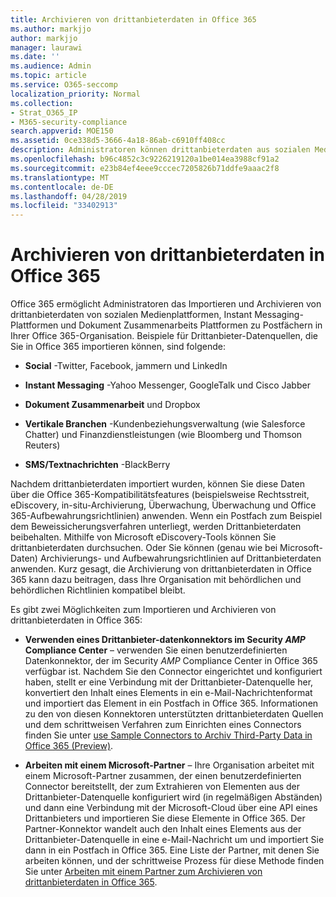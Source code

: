 ```yaml
---
title: Archivieren von drittanbieterdaten in Office 365
ms.author: markjjo
author: markjjo
manager: laurawi
ms.date: ''
ms.audience: Admin
ms.topic: article
ms.service: O365-seccomp
localization_priority: Normal
ms.collection:
- Strat_O365_IP
- M365-security-compliance
search.appverid: MOE150
ms.assetid: 0ce338d5-3666-4a18-86ab-c6910ff408cc
description: Administratoren können drittanbieterdaten aus sozialen Medienplattformen, Instant Messaging-Plattformen und Dokument Zusammenarbeits Plattformen in Postfächer in Ihrer Office 365-Organisation importieren. Auf diese Weise können Sie Daten aus Facebook, Twitter und anderen drittanbieterdaten Quellen in Office 365 archivieren. Anschließend können Sie die Office 365-Kompatibilitätsfeatures (wie rechtliche Aufbewahrung, eDiscovery, in-situ-Archivierung und Aufbewahrungsrichtlinien) für drittanbieterdaten verwenden und anwenden.
ms.openlocfilehash: b96c4852c3c9226219120a1be014ea3988cf91a2
ms.sourcegitcommit: e23b84ef4eee9cccec7205826b71ddfe9aaac2f8
ms.translationtype: MT
ms.contentlocale: de-DE
ms.lasthandoff: 04/28/2019
ms.locfileid: "33402913"
---
```

# <a name="archive-third-party-data-in-office-365"></a>Archivieren von drittanbieterdaten in Office 365

Office 365 ermöglicht Administratoren das Importieren und Archivieren von drittanbieterdaten von sozialen Medienplattformen, Instant Messaging-Plattformen und Dokument Zusammenarbeits Plattformen zu Postfächern in Ihrer Office 365-Organisation. Beispiele für Drittanbieter-Datenquellen, die Sie in Office 365 importieren können, sind folgende: 
  
- **Social** -Twitter, Facebook, jammern und LinkedIn 
    
- **Instant Messaging** -Yahoo Messenger, GoogleTalk und Cisco Jabber 
    
- **Dokument Zusammenarbeit** und Dropbox 
    
- **Vertikale Branchen** -Kundenbeziehungsverwaltung (wie Salesforce Chatter) und Finanzdienstleistungen (wie Bloomberg und Thomson Reuters) 
    
- **SMS/Textnachrichten** -BlackBerry 
    
Nachdem drittanbieterdaten importiert wurden, können Sie diese Daten über die Office 365-Kompatibilitätsfeatures (beispielsweise Rechtsstreit, eDiscovery, in-situ-Archivierung, Überwachung, Überwachung und Office 365-Aufbewahrungsrichtlinien) anwenden. Wenn ein Postfach zum Beispiel dem Beweissicherungsverfahren unterliegt, werden Drittanbieterdaten beibehalten. Mithilfe von Microsoft eDiscovery-Tools können Sie drittanbieterdaten durchsuchen. Oder Sie können (genau wie bei Microsoft-Daten) Archivierungs- und Aufbewahrungsrichtlinien auf Drittanbieterdaten anwenden. Kurz gesagt, die Archivierung von drittanbieterdaten in Office 365 kann dazu beitragen, dass Ihre Organisation mit behördlichen und behördlichen Richtlinien kompatibel bleibt.

Es gibt zwei Möglichkeiten zum Importieren und Archivieren von drittanbieterdaten in Office 365:

- **Verwenden eines Drittanbieter-datenkonnektors im Security _AMP_ Compliance Center** – verwenden Sie einen benutzerdefinierten Datenkonnektor, der im Security _AMP_ Compliance Center in Office 365 verfügbar ist. Nachdem Sie den Connector eingerichtet und konfiguriert haben, stellt er eine Verbindung mit der Drittanbieter-Datenquelle her, konvertiert den Inhalt eines Elements in ein e-Mail-Nachrichtenformat und importiert das Element in ein Postfach in Office 365. Informationen zu den von diesen Konnektoren unterstützten drittanbieterdaten Quellen und dem schrittweisen Verfahren zum Einrichten eines Connectors finden Sie unter [use Sample Connectors to Archiv Third-Party Data in Office 365 (Preview)](archive-third-party-data-with-sample-connector.md).

- **Arbeiten mit einem Microsoft-Partner** – Ihre Organisation arbeitet mit einem Microsoft-Partner zusammen, der einen benutzerdefinierten Connector bereitstellt, der zum Extrahieren von Elementen aus der Drittanbieter-Datenquelle konfiguriert wird (in regelmäßigen Abständen) und dann eine Verbindung mit der Microsoft-Cloud über eine API eines Drittanbieters und importieren Sie diese Elemente in Office 365. Der Partner-Konnektor wandelt auch den Inhalt eines Elements aus der Drittanbieter-Datenquelle in eine e-Mail-Nachricht um und importiert Sie dann in ein Postfach in Office 365. Eine Liste der Partner, mit denen Sie arbeiten können, und der schrittweise Prozess für diese Methode finden Sie unter [Arbeiten mit einem Partner zum Archivieren von drittanbieterdaten in Office 365](work-with-partner-to-archive-third-party-data.md).
